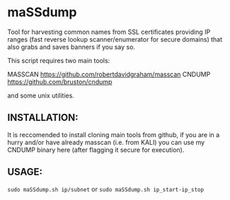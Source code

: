 # maSSdump
Tool for harvesting common names from SSL certificates providing IP ranges (fast reverse lookup scanner/enumerator for secure domains) that also grabs and saves banners if you say so.



This script requires two main tools:

MASSCAN https://github.com/robertdavidgraham/masscan 
CNDUMP https://github.com/bruston/cndump 

and some unix utilities.

## INSTALLATION:

It is reccomended to install cloning main tools from github,
if you are in a hurry and/or have already masscan (i.e. from KALI) you can use my CNDUMP binary here (after flagging it secure for execution).



## USAGE: 
`sudo maSSdump.sh ip/subnet` or `sudo maSSdump.sh ip_start-ip_stop` 


